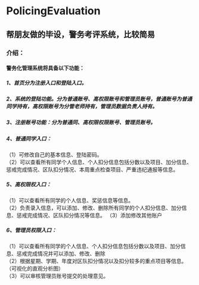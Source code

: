 # PolicingEvaluation
## 帮朋友做的毕设，警务考评系统，比较简易
### 介绍：
#### 警务化管理系统将具备以下功能：
##### 1、首页分为注册入口和登陆入口。
##### 2、系统的登陆功能。分为普通账号、高权限账号和管理员账号，普通账号为普通同学持有，高权限账号为分管老师持有，管理员数据负责人持有。
##### 3、注册账号功能：分为普通同、高权限权限账号、管理员账号。
##### 4、普通同学入口：<br/>
（1）可修改自己的基本信息、登陆密码。<br/>
（2）可以查看所有同学个人信息、个人扣分信息包括分数以及项目、加分信息、惩戒完成情况、区队扣分情况、本周重点检查项目、严重违纪通报等信息。
##### 5、高权限权入口：
（1）可以查看所有同学的个人信息、奖惩信息等信息。<br/>
（2）负责录入信息，可以添加、修改、删除所有同学的个人扣分信息、加分信息、惩戒完成情况、区队扣分情况等信息。
（3）添加修改其他账户
##### 6、管理员权限入口：
（1）可以查看所有同学的个人信息、个人扣分信息包括分数以及项目、加分信息、惩戒完成情况并可以添加、修改、删除<br/>
（2）根据星期、学期、年度对区队扣分情况以及扣分较多的重点项目等信息。（可视化的直观分析图）<br/>
（3）可以审核管理员账号提交的处理意见。
